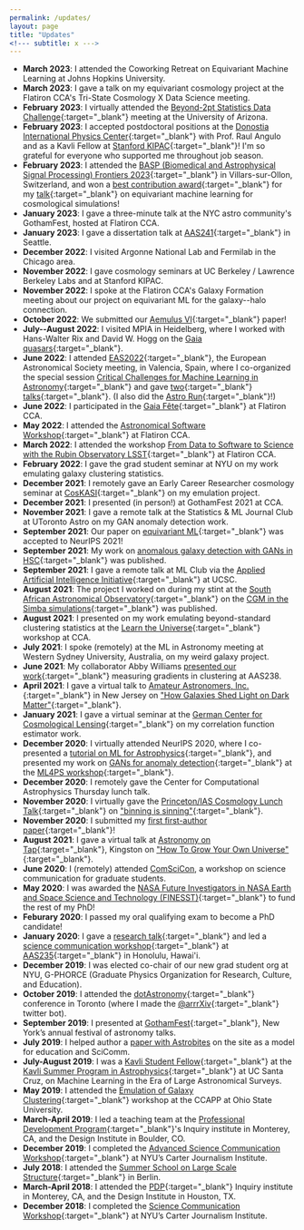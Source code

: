 ```yaml
---
permalink: /updates/
layout: page
title: "Updates"
<!--- subtitle: x --->
---
```


- **March 2023**: I attended the Coworking Retreat on Equivariant Machine Learning at Johns Hopkins University.
- **March 2023**: I gave a talk on my equivariant cosmology project at the Flatiron CCA's Tri-State Cosmology X Data Science meeting.
- **February 2023**: I virtually attended the [Beyond-2pt Statistics Data Challenge](https://github.com/ANSalcedo/Beyond2ptMock){:target="\_blank"} meeting at the University of Arizona.
- **February 2023**: I accepted postdoctoral positions at the [Donostia International Physics Center](http://dipc.ehu.es/){:target="\_blank"} with Prof. Raul Angulo and as a Kavli Fellow at [Stanford KIPAC](https://kipac.stanford.edu/){:target="\_blank"}! I'm so grateful for everyone who supported me throughout job season.
- **February 2023**: I attended the [BASP (Biomedical and Astrophysical Signal Processing) Frontiers 2023](https://baspfrontiers.org/){:target="\_blank"} in Villars-sur-Ollon, Switzerland, and won a [best contribution award](https://baspfrontiers.org/best-contribution-awards/){:target="\_blank"} for my [talk](https://tinyurl.com/ksf-BASP2023){:target="\_blank"} on equivariant machine learning for cosmological simulations!
- **January 2023**: I gave a three-minute talk at the NYC astro community's GothamFest, hosted at Flatiron CCA.
- **January 2023**: I gave a dissertation talk at [AAS241](https://aas.org/meetings/aas241){:target="\_blank"} in Seattle.
- **December 2022**: I visited Argonne National Lab and Fermilab in the Chicago area.
- **November 2022**: I gave cosmology seminars at UC Berkeley / Lawrence Berkeley Labs and at Stanford KIPAC.
- **November 2022**: I spoke at the Flatiron CCA's Galaxy Formation meeting about our project on equivariant ML for the galaxy--halo connection.
- **October 2022**: We submitted our [Aemulus VI](https://arxiv.org/abs/2210.03203){:target="\_blank"} paper!
- **July--August 2022**: I visited MPIA in Heidelberg, where I worked with Hans-Walter Rix and David W. Hogg on the [Gaia quasars](https://hoggresearch.blogspot.com/2022/07/gaia-quasar-redshifts.html){:target="\_blank"}.
- **June 2022**: I attended [EAS2022](https://eas.unige.ch/EAS2022/){:target="\_blank"}, the European Astronomical Society meeting, in Valencia, Spain, where I co-organized the special session [Critical Challenges for Machine Learning in Astronomy](https://eas.unige.ch/EAS2022/session.jsp?id=SS24){:target="\_blank"} and gave [two](https://cosmo.nyu.edu/ksf/pdfs/2022-07-01_equivariant_cosmology_EAS2022.pdf){:target="\_blank"} [talks](https://cosmo.nyu.edu/ksf/pdfs/2022-07-01_aemulus_EAS2022.pdf){:target="\_blank"}. (I also did the [Astro Run](https://twitter.com/EAS_meeting/status/1542228742495428610){:target="\_blank"}!)
- **June 2022**: I participated in the [Gaia Fête](https://gaia.lol/2022NYC.html){:target="\_blank"} at Flatiron CCA.
- **May 2022**: I attended the [Astronomical Software Workshop](https://code.astrodata.nyc/){:target="\_blank"} at Flatiron CCA.
- **March 2022**: I attended the workshop [From Data to Software to Science with the Rubin Observatory LSST](https://indico.flatironinstitute.org/event/2777/){:target="\_blank"} at Flatiron CCA.
- **February 2022**: I gave the grad student seminar at NYU on my work emulating galaxy clustering statistics.
- **December 2021**: I remotely gave an Early Career Researcher cosmology seminar at [CosKASI](http://cosmology.kasi.re.kr/seminar.php?year=ECR){:target="\_blank"} on my emulation project.
- **December 2021**: I presented (in person!) at GothamFest 2021 at CCA.
- **November 2021**: I gave a remote talk at the Statistics & ML Journal Club at UToronto Astro on my GAN anomaly detection work. 
- **September 2021**: Our paper on [equivariant ML](https://arxiv.org/abs/2106.06610){:target="\_blank"} was accepted to NeurIPS 2021!
- **September 2021**: My work on [anomalous galaxy detection with GANs in HSC](https://arxiv.org/abs/2105.02434){:target="\_blank"} was published.
- **September 2021**: I gave a remote talk at ML Club via the [Applied Artificial Intelligence Initiative](https://aaii.ucsc.edu/){:target="\_blank"} at UCSC.
- **August 2021**: The project I worked on during my stint at the [South African Astronomical Observatory](https://www.saao.ac.za/){:target="\_blank"} on the [CGM in the Simba simulations](https://arxiv.org/abs/2102.10126){:target="\_blank"} was published.
- **August 2021**: I presented on my work emulating beyond-standard clustering statistics at the [Learn the Universe](https://www.simonsfoundation.org/event/learn-the-universe-an-ml-x-cosmology-workshop/){:target="\_blank"} workshop at CCA.
- **July 2021**: I spoke (remotely) at the ML in Astronomy meeting at Western Sydney University, Australia, on my weird galaxy project.
- **June 2021**: My collaborator Abby Williams [presented our work](https://aas238-aas.ipostersessions.com/default.aspx?s=8F-0A-3E-DC-EC-EB-B0-F1-15-BE-58-67-BC-9F-2F-EB&guestview=true){:target="\_blank"} measuring gradients in clustering at AAS238.
- **April 2021**: I gave a virtual talk to [Amateur Astronomers, Inc.](https://asterism.org/){:target="\_blank"} in New Jersey on ["How Galaxies Shed Light on Dark Matter"](https://tinyurl.com/ksf-aai){:target="\_blank"}.
- **January 2021**: I gave a virtual seminar at the [German Center for Cosmological Lensing](https://gccl-rub.github.io/){:target="\_blank"} on my correlation function estimator work.
- **December 2020**: I virtually attended NeurIPS 2020, where I co-presented a [tutorial on ML for Astrophysics](https://nips.cc/virtual/2020/public/tutorial_66a516f865fca1c921dba625ede4a693.html){:target="\_blank"}, and presented my work on [GANs for anomaly detection](https://ml4physicalsciences.github.io/2020/files/NeurIPS_ML4PS_2020_71_poster.pdf){:target="\_blank"} at the [ML4PS workshop](https://ml4physicalsciences.github.io/2020/){:target="\_blank"}.
- **December 2020**: I remotely gave the Center for Computational Astrophysics Thursday lunch talk.
- **November 2020**: I virtually gave the [Princeton/IAS Cosmology Lunch Talk](https://web.astro.princeton.edu/events/seminars/cosmology-lunch){:target="\_blank"} on ["binning is sinning"](https://arxiv.org/abs/2011.01836){:target="\_blank"}.
- **November 2020**: I submitted my [first first-author paper](https://arxiv.org/abs/2011.01836){:target="\_blank"}!
- **August 2021**: I gave a virtual talk at [Astronomy on Tap](https://astronomyontap.org/){:target="\_blank"}, Kingston on ["How To Grow Your Own Universe"](https://www.youtube.com/watch?v=dO9-Raq-zhs){:target="\_blank"}.
- **June 2020**: I (remotely) attended [ComSciCon](https://comscicon.com/), a workshop on science communication for graduate students.
- **May 2020**: I was awarded the [NASA Future Investigators in NASA Earth and Space Science and Technology (FINESST)](https://astrobiology.nasa.gov/funding/future-investigators-in-nasa-earth-and-space-sci-3/){:target="\_blank"} to fund the rest of my PhD!  
- **Feburary 2020**: I passed my oral qualifying exam to become a PhD candidate!
- **January 2020**: I gave a [research talk](https://www.abstractsonline.com/pp8/#!/8993/presentation/1995){:target="\_blank"} and led a [science communication workshop](https://www.abstractsonline.com/pp8/#!/8993/session/253){:target="\_blank"} at [AAS235](https://aas.org/meetings/aas235){:target="\_blank"} in Honolulu, Hawai'i.
- **December 2019**: I was elected co-chair of our new grad student org at NYU, G-PHORCE (Graduate Physics Organization for Research, Culture, and Education).
- **October 2019**: I attended the [dotAstronomy](https://www.dotastronomy.com){:target="\_blank"} conference in Toronto (where I made the [@arrrXiv](https://twitter.com/arrrXiv){:target="\_blank"} twitter bot).
- **September 2019**: I presented at [GothamFest](https://cunyastro.org/news/gothamfest/){:target="\_blank"}, New York’s annual festival of astronomy talks.
- **July 2019**: I helped author a [paper with Astrobites](https://arxiv.org/abs/1907.09496) on the site as a model for education and SciComm. 
- **July-August 2019**: I was a [Kavli Student Fellow](https://kspa.soe.ucsc.edu/archives/2019/students){:target="\_blank"} at the [Kavli Summer Program in Astrophysics](https://kspa.soe.ucsc.edu){:target="\_blank"} at UC Santa Cruz, on Machine Learning in the Era of Large Astronomical Surveys.
- **May 2019**: I attended the [Emulation of Galaxy Clustering](https://ccapp.osu.edu/workshops/emulation-galaxy-clustering){:target="\_blank"} workshop at the CCAPP at Ohio State University.
- **March-April 2019**: I led a teaching team at the [Professional Development Program](https://isee.ucsc.edu/programs/pdp/){:target="\_blank"}'s Inquiry institute in Monterey, CA, and the Design Institute in Boulder, CO.
- **December 2019**: I completed the [Advanced Science Communication Workshop](https://journalism.nyu.edu/about-us/science-communication-workshops-nyu/){:target="\_blank"} at NYU’s Carter Journalism Institute.
- **July 2018**: I attended the [Summer School on Large Scale Structure](https://isee.ucsc.edu/programs/pdp/){:target="\_blank"} in Berlin.
- **March-April 2018**: I attended the [PDP](https://isee.ucsc.edu/programs/pdp/){:target="\_blank"} Inquiry institute in Monterey, CA, and the Design Institute in Houston, TX.
- **December 2018**: I completed the [Science Communication Workshop](https://journalism.nyu.edu/about-us/science-communication-workshops-nyu/){:target="\_blank"} at NYU’s Carter Journalism Institute.

